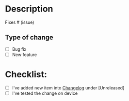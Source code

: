 # Description

<!--- Please include a summary of the change and which issue is fixed. -->

Fixes # (issue)

## Type of change

<!--- Please delete options that are not relevant. -->
- [ ] Bug fix
- [ ] New feature

# Checklist:

- [ ] I've added new item into [Changelog](/docs/Changelog.md) under [Unreleased]
- [ ] I've tested the change on device
